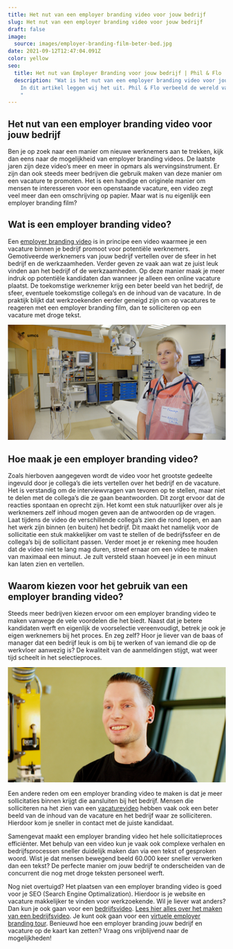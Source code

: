 ```yaml
---
title: Het nut van een employer branding video voor jouw bedrijf
slug: Het nut van een employer branding video voor jouw bedrijf
draft: false
image:
  source: images/employer-branding-film-beter-bed.jpg
date: 2021-09-12T12:47:04.091Z
color: yellow
seo:
  title: Het nut van Employer Branding voor jouw bedrijf | Phil & Flo | Blog
  description: "Wat is het nut van een employer branding video voor jouw bedrijf?
    In dit artikel leggen wij het uit. Phil & Flo verbeeld de wereld van morgen.
    "
---
```

## Het nut van een employer branding video voor jouw bedrijf

Ben je op zoek naar een manier om nieuwe werknemers aan te trekken, kijk dan eens naar de mogelijkheid van employer branding videos. De laatste jaren zijn deze video’s meer en meer in opmars als wervingsinstrument. Er zijn dan ook steeds meer bedrijven die gebruik maken van deze manier om een vacature te promoten. Het is een handige en originele manier om mensen te interesseren voor een openstaande vacature, een video zegt veel meer dan een omschrijving op papier. Maar wat is nu eigenlijk een employer branding film?

## Wat is een employer branding video?

Een [employer branding video](https://www.philenflo.nl/oplossingen/employer-branding/) is in principe een video waarmee je een vacature binnen je bedrijf promoot voor potentiële werknemers. Gemotiveerde werknemers van jouw bedrijf vertellen over de sfeer in het bedrijf en de werkzaamheden. Verder geven ze vaak aan wat ze juist leuk vinden aan het bedrijf of de werkzaamheden. Op deze manier maak je meer indruk op potentiële kandidaten dan wanneer je alleen een online vacature plaatst. De toekomstige werknemer krijg een beter beeld van het bedrijf, de sfeer, eventuele toekomstige collega’s en de inhoud van de vacature. In de praktijk blijkt dat werkzoekenden eerder geneigd zijn om op vacatures te reageren met een employer branding film, dan te solliciteren op een vacature met droge tekst.

![Employer branding video ](images/employer-branding-film-umcg.jpg)

## Hoe maak je een employer branding video?

Zoals hierboven aangegeven wordt de video voor het grootste gedeelte ingevuld door je collega’s die iets vertellen over het bedrijf en de vacature. Het is verstandig om de interviewvragen van tevoren op te stellen, maar niet te delen met de collega’s die ze gaan beantwoorden. Dit zorgt ervoor dat de reacties spontaan en oprecht zijn. Het komt een stuk natuurlijker over als je werknemers zelf inhoud mogen geven aan de antwoorden op de vragen. Laat tijdens de video de verschillende collega’s zien die rond lopen, en aan het werk zijn binnen (en buiten) het bedrijf. Dit maakt het namelijk voor de sollicitatie een stuk makkelijker om vast te stellen of de bedrijfssfeer en de collega’s bij de sollicitant passen. Verder moet je er rekening mee houden dat de video niet te lang mag duren, streef ernaar om een video te maken van maximaal een minuut. Je zult versteld staan hoeveel je in een minuut kan laten zien en vertellen.

## Waarom kiezen voor het gebruik van een employer branding video?

Steeds meer bedrijven kiezen ervoor om een employer branding video te maken vanwege de vele voordelen die het biedt. Naast dat je betere kandidaten werft en eigenlijk de voorselectie vereenvoudigt, betrek je ook je eigen werknemers bij het proces. En zeg zelf? Hoor je liever van de baas of manager dat een bedrijf leuk is om bij te werken of van iemand die op de werkvloer aanwezig is? De kwaliteit van de aanmeldingen stijgt, wat weer tijd scheelt in het selectieproces.

![Employer branding video](images/employer-branding-film-dotec.jpg)

Een andere reden om een employer branding video te maken is dat je meer sollicitaties binnen krijgt die aansluiten bij het bedrijf. Mensen die solliciteren na het zien van een [vacaturevideo](https://www.philenflo.nl/vacature-video/) hebben vaak ook een beter beeld van de inhoud van de vacature en het bedrijf waar ze solliciteren. Hierdoor kom je sneller in contact met de juiste kandidaat. 

Samengevat maakt een employer branding video het hele sollicitatieproces efficiënter.
Met behulp van een video kun je vaak ook complexe verhalen en bedrijfsprocessen sneller duidelijk maken dan via een tekst of gesproken woord. Wist je dat mensen bewegend beeld 60.000 keer sneller verwerken dan een tekst? De perfecte manier om jouw bedrijf te onderscheiden van de concurrent die nog met droge teksten personeel werft.

Nog niet overtuigd? Het plaatsen van een employer branding video is goed voor je SEO (Search Engine Optimalization). Hierdoor is je website en vacature makkelijker te vinden voor werkzoekende. Wil je liever wat anders? Dan kun je ook gaan voor een [bedrijfsvideo](https://www.philenflo.nl/bedrijfsvideo/). [Lees hier alles over het maken van een bedrijfsvideo](https://www.philenflo.nl/blog/bedrijfsfilm-laten-maken-van-a-tot-z/). Je kunt ook gaan voor een [virtuele employer branding tour](https://www.philenflo.nl/virtuele-tour-employer-branding/). 
Benieuwd hoe een employer branding jouw bedrijf en vacature op de kaart kan zetten? Vraag ons vrijblijvend naar de mogelijkheden!